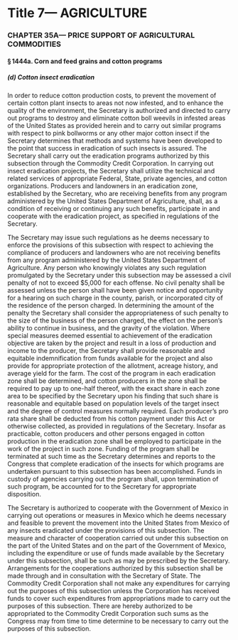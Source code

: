 
# Title 7— AGRICULTURE
### CHAPTER 35A— PRICE SUPPORT OF AGRICULTURAL COMMODITIES
#### § 1444a. Corn and feed grains and cotton programs
##### (d) Cotton insect eradication

In order to reduce cotton production costs, to prevent the movement of certain cotton plant insects to areas not now infested, and to enhance the quality of the environment, the Secretary is authorized and directed to carry out programs to destroy and eliminate cotton boll weevils in infested areas of the United States as provided herein and to carry out similar programs with respect to pink bollworms or any other major cotton insect if the Secretary determines that methods and systems have been developed to the point that success in eradication of such insects is assured. The Secretary shall carry out the eradication programs authorized by this subsection through the Commodity Credit Corporation. In carrying out insect eradication projects, the Secretary shall utilize the technical and related services of appropriate Federal, State, private agencies, and cotton organizations. Producers and landowners in an eradication zone, established by the Secretary, who are receiving benefits from any program administered by the United States Department of Agriculture, shall, as a condition of receiving or continuing any such benefits, participate in and cooperate with the eradication project, as specified in regulations of the Secretary.

The Secretary may issue such regulations as he deems necessary to enforce the provisions of this subsection with respect to achieving the compliance of producers and landowners who are not receiving benefits from any program administered by the United States Department of Agriculture. Any person who knowingly violates any such regulation promulgated by the Secretary under this subsection may be assessed a civil penalty of not to exceed $5,000 for each offense. No civil penalty shall be assessed unless the person shall have been given notice and opportunity for a hearing on such charge in the county, parish, or incorporated city of the residence of the person charged. In determining the amount of the penalty the Secretary shall consider the appropriateness of such penalty to the size of the business of the person charged, the effect on the person’s ability to continue in business, and the gravity of the violation. Where special measures deemed essential to achievement of the eradication objective are taken by the project and result in a loss of production and income to the producer, the Secretary shall provide reasonable and equitable indemnification from funds available for the project and also provide for appropriate protection of the allotment, acreage history, and average yield for the farm. The cost of the program in each eradication zone shall be determined, and cotton producers in the zone shall be required to pay up to one-half thereof, with the exact share in each zone area to be specified by the Secretary upon his finding that such share is reasonable and equitable based on population levels of the target insect and the degree of control measures normally required. Each producer’s pro rata share shall be deducted from his cotton payment under this Act or otherwise collected, as provided in regulations of the Secretary. Insofar as practicable, cotton producers and other persons engaged in cotton production in the eradication zone shall be employed to participate in the work of the project in such zone. Funding of the program shall be terminated at such time as the Secretary determines and reports to the Congress that complete eradication of the insects for which programs are undertaken pursuant to this subsection has been accomplished. Funds in custody of agencies carrying out the program shall, upon termination of such program, be accounted for to the Secretary for appropriate disposition.

The Secretary is authorized to cooperate with the Government of Mexico in carrying out operations or measures in Mexico which he deems necessary and feasible to prevent the movement into the United States from Mexico of any insects eradicated under the provisions of this subsection. The measure and character of cooperation carried out under this subsection on the part of the United States and on the part of the Government of Mexico, including the expenditure or use of funds made available by the Secretary under this subsection, shall be such as may be prescribed by the Secretary. Arrangements for the cooperations authorized by this subsection shall be made through and in consultation with the Secretary of State. The Commodity Credit Corporation shall not make any expenditures for carrying out the purposes of this subsection unless the Corporation has received funds to cover such expenditures from appropriations made to carry out the purposes of this subsection. There are hereby authorized to be appropriated to the Commodity Credit Corporation such sums as the Congress may from time to time determine to be necessary to carry out the purposes of this subsection.
